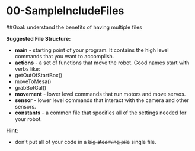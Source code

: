 # 00-SampleIncludeFiles
##Goal: understand the benefits of having multiple files

**Suggested File Structure:**
* **main** - starting point of your program.  It contains the high level commands 
that you want to accomplish.
* **actions** - a set of functions that move the robot.  Good names start with verbs like:
 * getOutOfStartBox()
 * moveToMesa()
 * grabBotGal()
* **movement** - lower level commands that run motors and move servos.
* **sensor** - lower level commands that interact with the camera and other sensors.
* **constants** - a common file that specifies all of the settings needed for your robot.

**Hint:**
* don't put all of your code in a ~~big steaming pile~~ single file.
